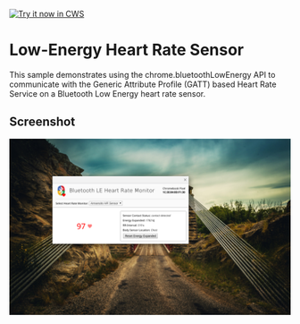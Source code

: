 <a target="_blank" href="https://chrome.google.com/webstore/detail/nmlcgjldnboapnjdmllfcdenlljfjanm">![Try it now in CWS](https://raw.github.com/GoogleChrome/chrome-extensions-samples/main/_archive/apps/tryitnowbutton.png "Click here to install this sample from the Chrome Web Store")</a>


Low-Energy Heart Rate Sensor
============================

This sample demonstrates using the chrome.bluetoothLowEnergy API to communicate
with the Generic Attribute Profile (GATT) based Heart Rate Service on a
Bluetooth Low Energy heart rate sensor.


## Screenshot
![screenshot](/_archive/apps/samples/bluetooth-samples/heart-rate-sensor/assets/screenshot_1280_800.png)
